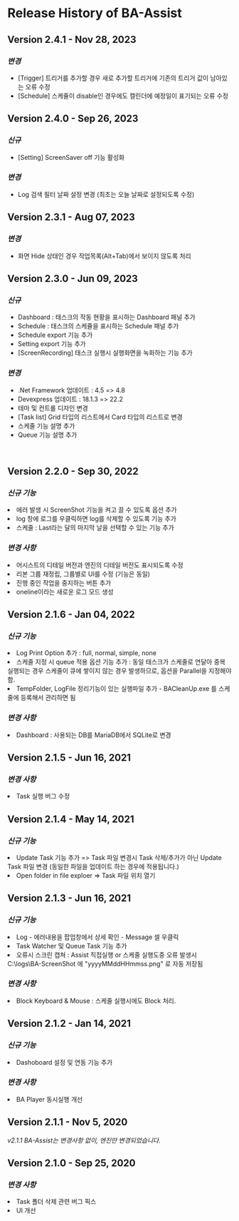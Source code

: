 # **Release History of BA-Assist**   

## **Version 2.4.1 - Nov 28, 2023**   
### *변경*   
 - [Trigger] 트리거를 추가할 경우 새로 추가할 트리거에 기존의 트리거 값이 남아있는 오류 수정  
 - [Schedule] 스케쥴이 disable인 경우에도 캘린더에 예정일이 표기되는 오류 수정

## **Version 2.4.0 - Sep 26, 2023** 
### *신규*  
- [Setting] ScreenSaver off 기능 활성화

### *변경*
- Log 검색 필터 날짜 설정 변경 (최초는 오늘 날짜로 설정되도록 수정)
  
## **Version 2.3.1 - Aug 07, 2023**
### *변경*
- 화면 Hide 상태인 경우 작업목록(Alt+Tab)에서 보이지 않도록 처리

## **Version 2.3.0 - Jun 09, 2023** 
### *신규*    
- Dashboard : 태스크의 작동 현황을 표시하는 Dashboard 패널 추가   
- Schedule :  태스크의 스케쥴을 표시하는 Schedule 패널 추가   
- Schedule export 기능 추가   
- Setting export 기능 추가    
- [ScreenRecording] 태스크 실행시 실행화면을 녹화하는 기능 추가   
  
### *변경*   
- .Net Framework 업데이트 : 4.5 => 4.8    
- Devexpress 업데이트 : 18.1.3 => 22.2  
- 테마 및 컨트롤 디자인 변경   
- [Task list] Grid 타입의 리스트에서 Card 타입의 리스트로 변경   
- 스케줄 기능 설명 추가    
- Queue 기능 설명 추가    
  
<br/>


## **Version 2.2.0 - Sep 30, 2022**   

### *신규 기능*   
<li>에러 발생 시 ScreenShot 기능을 켜고 끌 수 있도록 옵션 추가</li>
          <li>log 창에 로그를 우클릭하면 log를 삭제할 수 있도록 기능 추가</li>
          <li>스케줄 : Last라는 달의 마지막 날을 선택할 수 있는 기능 추가</li>   
          
### *변경 사항*   
<li>어시스트의 디테일 버전과 엔진의 디테일 버전도 표시되도록 수정</li>
<li>리본 그룹 재정립, 그룹별로 UI를 수정 (기능은 동일)</li>
<li>진행 중인 작업을 중지하는 버튼 추가</li>
<li>oneline이라는 새로운 로그 모드 생성</li>   

## **Version 2.1.6 - Jan 04, 2022**   

### *신규 기능*    
<li>Log Print Option 추가 : full, normal, simple, none</li>
<li>스케줄 지정 시 queue 적용 옵션 기능 추가 : 동일 태스크가 스케줄로 연달아 중복 실행되는 경우 스케줄이 큐에 쌓이지 않는 경우 발생하므로, 옵션을 Parallel을 지정해야 함. </li>
<li>TempFolder, LogFile 정리기능이 있는 실행파일 추가 - BACleanUp.exe 를 스케줄에 등록해서 관리하면 됨</li>    

### *변경 사항*     
<li>Dashboard : 사용되는 DB를 MariaDB에서 SQLite로 변경</li>    

## **Version 2.1.5 - Jun 16, 2021**   

### *변경 사항*     
<li>Task 실행 버그 수정</li>    

## **Version 2.1.4 - May 14, 2021**   

### *신규 기능*    
<li>Update Task 기능 추가  => Task 파일 변경시 Task 삭제/추가가 아닌 Update Task 파일 변경 (동일한 파일을 업데이트 하는 경우에 적용됩니다.)</li>
<li>Open folder in file exploer  => Task 파일 위치 열기</li>    

## **Version 2.1.3 - Jun 16, 2021**   

### *신규 기능*   
<li>Log - 에러내용을 팝업창에서 상세 확인 - Message 셀 우클릭 </li>
<li>Task Watcher 및 Queue Task 기능 추가</li>
<li>오류시 스크린 캡쳐 : Assist 직접실행 or 스케줄 실행도중 오류 발생시  C:\logs\BA-ScreenShot 에 "yyyyMMddHHmmss.png" 로 자동 저장됨</li>    

### *변경 사항*   
<li>Block Keyboard & Mouse : 스케줄 실행시에도 Block 처리.</li>     

## **Version 2.1.2 - Jan 14, 2021**   

### *신규 기능*    
<li>Dashoboard 설정 및 연동 기능 추가 </li>   

### *변경 사항*   
<li>BA Player 동시실행 개선</li>    

## **Version 2.1.1 - Nov 5, 2020**   

*v2.1.1 BA-Assist는 변경사항 없이, 엔진만 변경되었습니다.*    


## **Version 2.1.0 - Sep 25, 2020**   
### *변경 사항*    
<li>Task 폴더 삭제 관련 버그 픽스</li>        
<li>UI 개선</li>
